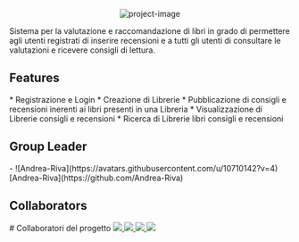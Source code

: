 <p align="center"><img src="https://socialify.git.ci/Andrea-Riva/BookRecommender/image?language=1&name=1&owner=1&pattern=Solid&stargazers=1&theme=Dark" alt="project-image"></p>

<p id="description">Sistema per la valutazione e raccomandazione di libri in grado di permettere agli utenti registrati di inserire recensioni e a tutti gli utenti di consultare le valutazioni e ricevere consigli di lettura.</p>

  
  
<h2>Features</h2>
*   Registrazione e Login
*   Creazione di Librerie
*   Pubblicazione di consigli e recensioni inerenti ai libri presenti in una Libreria
*   Visualizzazione di Librerie consigli e recensioni
*   Ricerca di Librerie libri consigli e recensioni

<h2>Group Leader</h2> 
- ![Andrea-Riva](https://avatars.githubusercontent.com/u/10710142?v=4) [Andrea-Riva](https://github.com/Andrea-Riva)

<h2>Collaborators</h2>
# Collaboratori del progetto

<a href="https://github.com/Andrea-Riva">
  <img src="https://avatars.githubusercontent.com/u/167135900?v=4">
</a>
<a href="https://github.com/ErPanzet">
  <img src="https://avatars.githubusercontent.com/u/169908490?v=4">
</a>
<a href="https://github.com/CostaAris">
  <img src="https://avatars.githubusercontent.com/u/169836651?v=4">
</a>
<a href="https://github.com/perryfra">
  <img src="https://avatars.githubusercontent.com/u/104194759?v=4">
</a>





